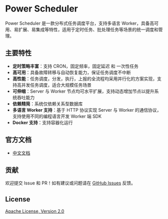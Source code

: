 # Power Scheduler

Power Scheduler 是一款分布式任务调度平台，支持多语言 Worker，具备高可用、易扩展、易集成等特性，适用于定时任务、批处理任务等场景的统一调度和管理。

## 主要特性

- **定时策略丰富**：支持 CRON，固定频率，固定延迟 和 一次性任务
- **高可用**：具备故障转移与自动恢复能力，保证任务调度不中断
- **高性能**：任务调度，分发，执行，上报的全流程均采用并行化的方案实现，支持高并发任务调度，适合大规模任务场景
- **可伸缩**：Server 与 Worker 节点均可水平扩展，支持动态增加节点以提升系统吞吐能力
- **依赖精简**：系统仅依赖关系型数据库
- **多语言 Worker 支持**：基于 HTTP 协议实现 Server 与 Worker 的通信协议，支持使用不同的编程语言开发 Worker 端 SDK
- **Docker 支持**：支持容器化运行

## 官方文档

- [中文文档](https://github.com/grayrat1999/power-scheduler-doc/tree/main)

## 贡献

欢迎提交 Issue 和 PR！如有建议或问题请在 [GitHub Issues](https://github.com/grayrat1999/power-scheduler/issues) 反馈。

## License

[Apache License, Version 2.0](LICENSE)